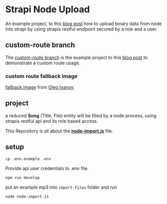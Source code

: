 # Strapi Node Upload

An example project, to this [blog post](https://raoulkramer.de/upload-media-files-to-strapi-within-a-node-process) how to upload binary data from node into strapi by using strapis restful endpoint secured by a role and a user.

## custom-route branch
The [custom-route branch](https://github.com/djpogo/strapi-node-upload/tree/custom-route) is the example project to 
this [blog post](https://raoulkramer.de/deliver-images-via-strapi-custom-route-and-koa-js-context-object) to demonstrate a custom route usage.

### custom route fallback image
[fallback image](./public/oleg-ivanov-G_3NA_UoVyo-unsplash.jpg) from [Oleg Ivanov](https://unsplash.com/@olegixanovpht).

## project

a reduced **Song** (Title, File) entity will be filled by a node process, using strapis restful api and its role based access.

This Repository is all about the **[node-import.js](node-import.js)** file.

## setup

`cp .env.example .env`

Provide api user credentials to .env file.

`npm run develop`

put an example mp3 into `import-files` folder and run

`node node-import.js`

